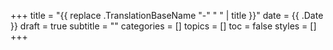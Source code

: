 +++
title = "{{ replace .TranslationBaseName "-" " " | title }}"
date = {{ .Date }}
draft = true
subtitle = ""
categories = []
topics = []
toc = false
styles = []
+++

<!--more-->

